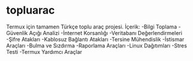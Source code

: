 # topluarac
Termux için tamamen Türkçe toplu araç projesi. 
İçerik:
-Bilgi Toplama
-Güvenlik Açığı Analizi
-İnternet Korsanlığı
-Veritabanı Değerlendirmeleri
-Şifre Atakları
-Kablosuz Bağlantı Atakları
-Tersine Mühendislik
-İstismar Araçları
-Bulma ve Sızdırma
-Raporlama Araçları
-Linux Dağıtımları 
-Stres Testi
-Termux Yardımcı Araçlar

